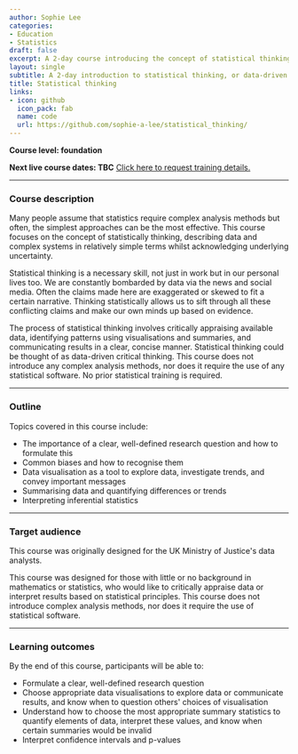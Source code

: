 ```yaml
---
author: Sophie Lee
categories:
- Education
- Statistics
draft: false
excerpt: A 2-day course introducing the concept of statistical thinking, thinking critically in a data-driven world. Statistical thinking is a necessary skill, not just in work but in our personal lives too, allowing us to sift through conflicting claims to make decisions based on evidence.
layout: single
subtitle: A 2-day introduction to statistical thinking, or data-driven critical thinking.
title: Statistical thinking
links:
- icon: github
  icon_pack: fab
  name: code
  url: https://github.com/sophie-a-lee/statistical_thinking/
---
```


**Course level: foundation**

**Next live course dates: TBC** [Click here to request training details.](mailto:sophie.a.lee10@gmail.com)

---

### Course description

Many people assume that statistics require complex analysis methods but often, the simplest approaches can be the most effective. This course focuses on the concept of statistically thinking, describing data and complex systems in relatively simple terms whilst acknowledging underlying uncertainty.

Statistical thinking is a necessary skill, not just in work but in our personal lives too. We are constantly bombarded by data via the news and social media. Often the claims made here are exaggerated or skewed to fit a certain narrative. Thinking statistically allows us to sift through all these conflicting claims and make our own minds up based on evidence.

The process of statistical thinking involves critically appraising available data, identifying patterns using visualisations and summaries, and communicating results in a clear, concise manner. Statistical thinking could be thought of as data-driven critical thinking. This course does not introduce any complex analysis methods, nor does it require the use of any statistical software. No prior statistical training is required.

---

### Outline
Topics covered in this course include:
- The importance of a clear, well-defined research question and how to formulate this
- Common biases and how to recognise them
- Data visualisation as a tool to explore data, investigate trends, and convey important messages
- Summarising data and quantifying differences or trends
- Interpreting inferential statistics

---

### Target audience

This course was originally designed for the UK Ministry of Justice's data analysts.

This course was designed for those with little or no background in mathematics or statistics, who would like to critically appraise data or interpret results based on statistical principles. This course does not introduce complex analysis methods, nor does it require the use of statistical software. 

---

### Learning outcomes
By the end of this course, participants will be able to:
- Formulate a clear, well-defined research question
- Choose appropriate data visualisations to explore data or communicate results, and know when to question others' choices of visualisation
- Understand how to choose the most appropriate summary statistics to quantify elements of data, interpret these values, and know when certain summaries would be invalid
- Interpret confidence intervals and p-values
